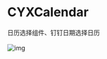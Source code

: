 # CYXCalendar
日历选择组件、钉钉日期选择日历 
<br>
<br>
![img](https://github.com/SionChen/CYXCalendar/blob/master/QQ20190730-112654-HD.gif)
